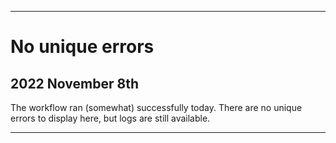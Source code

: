 
***

# No unique errors

## 2022 November 8th

The workflow ran (somewhat) successfully today. There are no unique errors to display here, but logs are still available.

***
